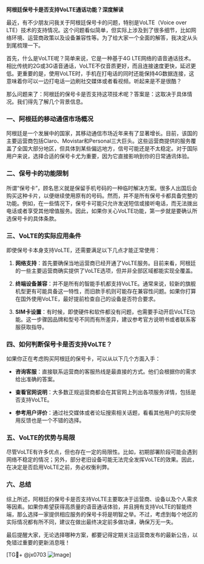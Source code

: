 **阿根廷保号卡是否支持VoLTE通话功能？深度解读**

最近，有不少朋友问我关于阿根廷保号卡的问题，特别是VoLTE（Voice over LTE）技术的支持情况。这个问题看似简单，但实际上涉及到了很多细节，比如网络环境、运营商政策以及设备兼容性等。为了给大家一个全面的解答，我决定从头到尾梳理一下。

首先，什么是VoLTE呢？简单来说，它是一种基于4G LTE网络的语音通话技术。相比传统的2G或3G语音通话，VoLTE不仅音质更好，而且连接速度更快，延迟更低。更重要的是，使用VoLTE时，手机在打电话的同时还能保持4G数据连接，这意味着你可以一边打电话一边刷社交媒体或者看视频。听起来是不是很酷？

那么问题来了：阿根廷的保号卡是否支持这项技术呢？答案是：这取决于具体情况。我们得先了解几个背景信息。

### 一、阿根廷的移动通信市场概况

阿根廷是一个发展中的国家，其移动通信市场近年来有了显著增长。目前，该国的主要运营商包括Claro、Movistar和Personal三大巨头。这些运营商提供的服务覆盖了全国大部分地区，但具体到某些偏远地方，信号可能还是不太稳定。对于国际用户来说，选择合适的保号卡尤为重要，因为它直接影响到你的日常通讯体验。

### 二、保号卡的功能限制

所谓“保号卡”，顾名思义就是保留手机号码的一种临时解决方案。很多人出国后会购买这种卡片，以便继续使用原有的号码。然而，并不是所有保号卡都具备完整的功能。例如，在一些情况下，保号卡可能只允许发送短信或接听电话，而无法拨出电话或者享受其他增值服务。因此，如果你关心VoLTE功能，第一步就是要确认所选保号卡的具体条款。

### 三、VoLTE的实际应用条件

即使保号卡本身支持VoLTE，还需要满足以下几点才能正常使用：

1. **网络支持**：首先要确保当地运营商已经开通了VoLTE服务。目前来看，阿根廷的一些主要运营商确实提供了VoLTE选项，但并非全部区域都能实现全覆盖。
   
2. **终端设备兼容**：并不是所有的智能手机都支持VoLTE。通常来说，较新的旗舰机型更有可能具备这一特性，而旧款手机则可能存在兼容性问题。如果你打算在国外使用VoLTE，最好提前检查自己的设备是否符合要求。

3. **SIM卡设置**：有时候，即使硬件和软件都没有问题，也需要手动开启VoLTE功能。这一步骤因品牌和型号不同而有所差异，建议参考官方说明书或者联系客服获取指导。

### 四、如何判断保号卡是否支持VoLTE？

如果你正在考虑购买阿根廷的保号卡，可以从以下几个方面入手：

- **咨询客服**：直接联系运营商的客服热线是最直接的方式。他们会根据你的需求给出准确的答案。
  
- **查看官网说明**：大多数正规运营商都会在其官网上列出各项服务详情，包括是否支持VoLTE。

- **参考用户评价**：通过社交媒体或者论坛搜索相关话题，看看其他用户的实际使用反馈也是一个不错的选择。

### 五、VoLTE的优势与局限

尽管VoLTE有许多优点，但也存在一定的局限性。比如，初期部署阶段可能会遇到网络不稳定的情况；另外，部分老旧设备可能无法完全发挥VoLTE的效果。因此，在决定是否启用VoLTE之前，务必权衡利弊。

### 六、总结

综上所述，阿根廷的保号卡是否支持VoLTE主要取决于运营商、设备以及个人需求等因素。如果你希望获得高质量的语音通话体验，并且拥有支持VoLTE的智能终端，那么选择一家提供相应服务的保号卡将是明智之举。不过，考虑到每个地区的实际情况都有所不同，建议在做出最终决定前多做功课，确保万无一失。

最后提醒大家，无论选择哪种方案，都要记得定期关注运营商发布的最新公告，以免错过重要的更新消息哦！

[TG💪+ @jx0703 ![Image](https://github.com/user-attachments/assets/dbca1d08-cadb-493c-b0ec-ad6f7a83f270)]